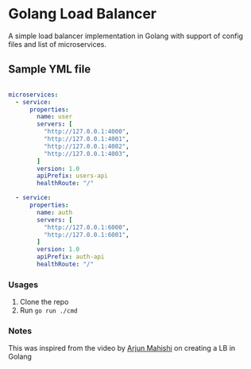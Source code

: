# Golang Load Balancer

A simple load balancer implementation in Golang with support of config files and list of microservices.

## Sample YML file 

```yaml

microservices:
  - service:
      properties:
        name: user
        servers: [
          "http://127.0.0.1:4000",
          "http://127.0.0.1:4001",
          "http://127.0.0.1:4002",
          "http://127.0.0.1:4003",
        ]
        version: 1.0
        apiPrefix: users-api
        healthRoute: "/"

  - service:
      properties:
        name: auth
        servers: [
          "http://127.0.0.1:6000",
          "http://127.0.0.1:6001",
        ]
        version: 1.0
        apiPrefix: auth-api
        healthRoute: "/"

```

### Usages 

1. Clone the repo
2. Run `go run ./cmd`

### Notes 

This was inspired from the video by [Arjun Mahishi](https://github.com/arjunmahishi) on creating a LB in Golang